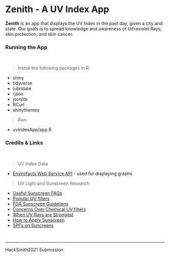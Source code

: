 # Zenith - A UV Index App

**Zenith** is an app that displays the UV Index in the past day, given a city and state. Our goals is to spread knowledge and awareness of Ultraviolet Rays, skin protection, and skin cancer.

### Running the App

<br />

> Install the following packages in R: 

- shiny
- tidyverse  
- lubridate  
- rjson  
- jsonlite  
- RCurl
- shinythemes

> Run:

- uvIndexApp/app.R


### Credits & Links

<br />

> UV Index Data

- [Envirofacts Web Service API](https://www.epa.gov/enviro/web-services#uvindex) - used for displaying graphs

> UV Light and Sunscreen Research

- [Useful Sunscreen FAQs](https://www.aad.org/public/everyday-care/sun-protection/sunscreen-patients/sunscreen-faqs#:~:text=Apply%20enough%20sunscreen%20to%20cover,the%20top%20of%20your%20head.)
- [Popular UV filters](https://www.healthline.com/health/beauty-skin-care/best-sunscreen-ingredients#TOC_TITLE_HDR_1)
- [FDA Sunscreen Guideliens](https://www.fda.gov/drugs/understanding-over-counter-medicines/sunscreen-how-help-protect-your-skin-sun#ingredients)
- [Concerns Over Chemical UV filters](https://www.ewg.org/sunscreen/report/the-trouble-with-sunscreen-chemicals/)
- [When UV Rays are Strongest](https://www.cancer.org/healthy/be-safe-in-sun/uv-protection.html#:~:text=Time%20of%20day%3A%20UV%20rays,a%20factor%20near%20the%20equator.)
- [How to Apply Sunscreen](https://www.paulaschoice.com/expert-advice/skincare-advice/sunscreen/how-to-apply-sunscreen.html)
- [SPFs on Suncreens](https://labmuffin.com/spf-changes-how-much-sunscreen-use/)

<br />


---
HackSmith2021 Submission
